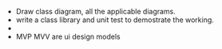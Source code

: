 - Draw class diagram, all the applicable diagrams.
- write a class library and unit test to demostrate the working.
- 
- MVP MVV are ui design models
